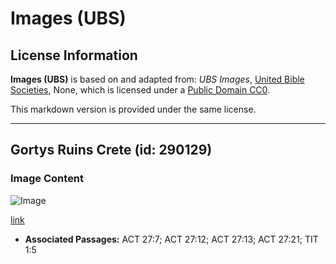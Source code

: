 # Images (UBS)

## License Information

**Images (UBS)** is based on and adapted from: _UBS Images_, [United Bible Societies](https://unitedbiblesocieties.org/), None, which is licensed under a [Public Domain CC0](https://creativecommons.org/public-domain/cc0/).

This markdown version is provided under the same license.



--------------------------------

## Gortys Ruins Crete (id: 290129)

### Image Content

![Image](https://cdn.aquifer.bible/aquifer-content/resources/Media/WEB-0272_gortys_ruins_crete.jpg)

[link](https://cdn.aquifer.bible/aquifer-content/resources/Media/WEB-0272_gortys_ruins_crete.jpg)

* **Associated Passages:** ACT 27:7; ACT 27:12; ACT 27:13; ACT 27:21; TIT 1:5

